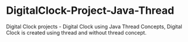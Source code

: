 # DigitalClock-Project-Java-Thread
Digital Clock projects - Digital Clock using Java Thread Concepts, Digital Clock is created using thread and without thread concept.

